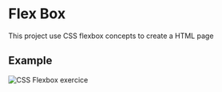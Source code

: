 # Flex Box
This project use CSS flexbox concepts to create a HTML page

## Example

![CSS Flexbox exercice](./flexbox.gif)